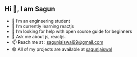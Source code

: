 ## Hi 👋, I am Sagun
<!--
**sagunjaiswal/sagunjaiswal** is a ✨ _special_ ✨ repository because its `README.md` (this file) appears on your GitHub profile.-->

- 🔭 I’m an engineering student
- 🌱 I’m currently learning reactjs
- 🤔 I’m looking for help with open source guide for beginners
- 💬 Ask me about js, reactjs.
- 📫 Reach me at : sagunjaiswal99@gmail.com
- 😄 All of my projects are available at [sagunjaiswal](https://github.com/sagunjaiswal/sagunjaiswal)
<!-- **- ⚡ Fun fact:-->
 
